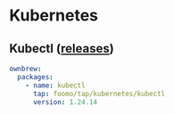 # Kubernetes

## Kubectl ([releases](https://kubernetes.io/releases/))

```yaml
ownbrew:
  packages:
    - name: kubectl
      tap: foomo/tap/kubernetes/kubectl
      version: 1.24.14
```

